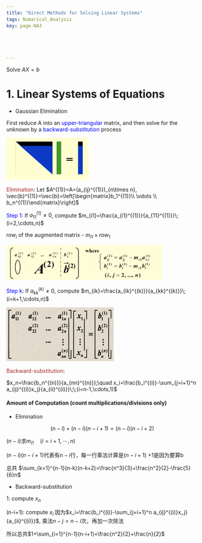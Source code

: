 ```yaml
---
title: "Direct Methods for Solving Linear Systems"
tags: Numarical_Analysis
key: page-NA3




---
```


<!--more-->

Solve $AX=b$

# 1. Linear Systems of Equations

* Gaussian Elimination

First reduce A into an <font color=blue>upper-triangular</font> matrix, and then solve for the unknown by a <font color=blue>backward-substitution</font> process

<img src="../../assets/images/image-20200315142359487.png" alt="image-20200315142359487" style="zoom:50%;" />

<font color=brown>Elimination</font>: Let $A^{(1)}=A=(a_{ij}^{(1)})_{n\times n}, \vec{b}^{(1)}=\vec{b}=\left[\begin{matrix}b_1^{(1)}\\ \vdots \\ b_n^{(1)}\end{matrix}\right]$

<font color=blue>Step 1</font>: If $a_{11}^{(1)}\not= 0$, compute $m_{i1}=\frac{a_{i1}^{(1)}}{a_{11}^{(1)}}\;(i=2,\cdots,n)$

$row_i$ of the augmented matrix - $m_{i1}\times row_1$

<img src="../../assets/images/image-20200315142907671.png" alt="image-20200315142907671" style="zoom:40%;" />

<font color=blue>Step k</font>:   If $a_{kk}^{(k)}\not= 0$, compute $m_{ik}=\frac{a_{ik}^{(k)}}{a_{kk}^{(k)}}\;(i=k+1,\cdots,n)$

<img src="../../assets/images/image-20200315143445958.png" alt="image-20200315143445958" style="zoom:50%;" />

<font color=brown>Backward-substitution</font>: 

$x_n=\frac{b_n^{(n)}}{a_{nn}^{(n)}};\quad x_i=\frac{b_i^{(i)}-\sum_{j=i+1}^n a_{ij}^{(i)}x_j}{a_{ii}^{(i)}}\;\;(i=n-1,\cdots,1)$



#### Amount of Computation (count multiplications/divisions only)

* Elimination

$$(n-i)+(n-i)(n-i+1)=(n-i)(n-i+2)$$

$(n-i)$求$m_{i1}\quad (i={i+1,\cdots,n})$

$(n-i)(n-i+1)$代表有$n-i$行，每一行乘法计算是$(n-i+1)$    $+1$是因为要算b

总共 $\sum_{k=1}^{n-1}(n-k)(n-k+2)=\frac{n^3}{3}+\frac{n^2}{2}-\frac{5}{6}n$

* Backward-substitution

1: compute $x_n$

(n-i+1): compute $x_i$  因为$x_i=\frac{b_i^{(i)}-\sum_{j=i+1}^n a_{ij}^{(i)}x_j}{a_{ii}^{(i)}}$, 乘法$n-j=n-i$次，再加一次除法

所以总共$1+\sum_{i=1}^{n-1}(n-i+1)=\frac{n^2}{2}+\frac{n}{2}$

